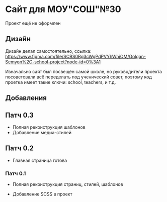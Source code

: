 # Сайт для МОУ"СОШ"№30

Проект ещё не оформлен

## Дизайн

Дизайн делал самостоятельно, ссылка:
https://www.figma.com/file/SCBS0Bg3cWgPdPVYhWhjOM/Golgan-Semyon%2C-school-project?node-id=0%3A1

Изначально сайт был посвещён самой школе, но руководители проекта посоветовали всё переделать под ученический совет, поэтому код проетка имеет такие ключи: school, teachers, и т.д.

## Добавления

## Патч 0.3

- Полная реконструкция шаблонов
- Добавление медиа-стилей

## Патч 0.2

- Главная страница готова

### Патч 0.1

- Полная реконструкция страниц, стилей, шаблонов

- Добавление SCSS в проект